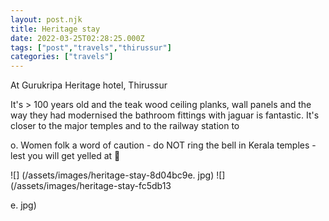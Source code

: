 ```yaml
---
layout: post.njk
title: Heritage stay
date: 2022-03-25T02:28:25.000Z
tags: ["post","travels","thirussur"]
categories: ["travels"]
---
```


At Gurukripa Heritage hotel, Thirussur

It's > 100 years old and the teak wood ceiling planks, wall panels and the way they had modernised the bathroom fittings with jaguar is fantastic. It's closer to the major temples and to the railway station to

o. Women folk a word of caution - do NOT ring the bell in Kerala temples - lest you will get yelled at 📢

![] (/assets/images/heritage-stay-8d04bc9e. jpg) ![] (/assets/images/heritage-stay-fc5db13

e. jpg)
